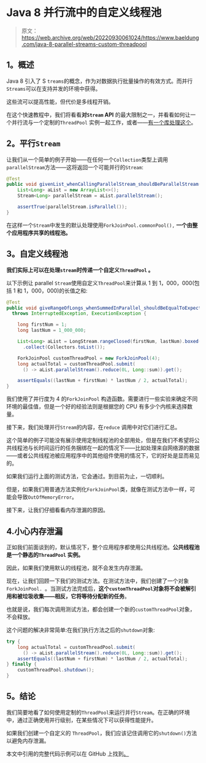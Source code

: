 # Java 8 并行流中的自定义线程池

> 原文：<https://web.archive.org/web/20220930061024/https://www.baeldung.com/java-8-parallel-streams-custom-threadpool>

## 1。概述

Java 8 引入了 S `treams`的概念，作为对数据执行批量操作的有效方式。而并行`Streams`可以在支持并发的环境中获得。

这些流可以提高性能，但代价是多线程开销。

在这个快速教程中，我们将看看**对`Stream` API** 的最大限制之一，并看看如何让一个并行流与一个定制的`ThreadPool` 实例一起工作，或者——[有一个库处理这个](https://web.archive.org/web/20220630140730/https://github.com/pivovarit/parallel-collectors)。

## 2。平行`Stream`

让我们从一个简单的例子开始——在任何一个`Collection`类型上调用`parallelStream`方法——这将返回一个可能并行的`Stream`:

```java
@Test
public void givenList_whenCallingParallelStream_shouldBeParallelStream(){
    List<Long> aList = new ArrayList<>();
    Stream<Long> parallelStream = aList.parallelStream();

    assertTrue(parallelStream.isParallel());
}
```

在这样一个`Stream`中发生的默认处理使用`ForkJoinPool.commonPool(),` **一个由整个应用程序共享的线程池。**

## 3。自定义线程池

**我们实际上可以在处理`stream`时传递一个自定义`ThreadPool` 。**

以下示例让 parallel `Stream`使用自定义`ThreadPool`来计算从 1 到 1，000，000(包括 1 和 1，000，000)的长值之和:

```java
@Test
public void giveRangeOfLongs_whenSummedInParallel_shouldBeEqualToExpectedTotal() 
  throws InterruptedException, ExecutionException {

    long firstNum = 1;
    long lastNum = 1_000_000;

    List<Long> aList = LongStream.rangeClosed(firstNum, lastNum).boxed()
      .collect(Collectors.toList());

    ForkJoinPool customThreadPool = new ForkJoinPool(4);
    long actualTotal = customThreadPool.submit(
      () -> aList.parallelStream().reduce(0L, Long::sum)).get();

    assertEquals((lastNum + firstNum) * lastNum / 2, actualTotal);
}
```

我们使用了并行度为 4 的`ForkJoinPool` 构造函数。需要进行一些实验来确定不同环境的最佳值，但是一个好的经验法则是根据您的 CPU 有多少个内核来选择数量。

接下来，我们处理并行`Stream`的内容，在`reduce` 调用中对它们进行汇总。

这个简单的例子可能没有展示使用定制线程池的全部用处，但是在我们不希望将公共线程池与长时间运行的任务捆绑在一起的情况下——比如处理来自网络源的数据——或者公共线程池被应用程序中的其他组件使用的情况下，它的好处是显而易见的。

如果我们运行上面的测试方法，它会通过。到目前为止，一切顺利。

但是，如果我们用普通方法实例化`ForkJoinPool`类，就像在测试方法中一样，可能会导致`OutOfMemoryError`。

接下来，让我们仔细看看内存泄漏的原因。

## 4.小心内存泄漏

正如我们前面谈到的，默认情况下，整个应用程序都使用公共线程池。**公共线程池是一个静态的`ThreadPool` 实例。**

因此，如果我们使用默认的线程池，就不会发生内存泄漏。

现在，让我们回顾一下我们的测试方法。在测试方法中，我们创建了一个对象`ForkJoinPool. `。当测试方法完成后，**这个`customThreadPool`对象将不会被解引用和被垃圾收集——相反，它将等待分配新的任务**。

也就是说，我们每次调用测试方法，都会创建一个新的`customThreadPool`对象，不会释放。

这个问题的解决非常简单:在我们执行方法之后的`shutdown`对象:

```java
try {
    long actualTotal = customThreadPool.submit(
      () -> aList.parallelStream().reduce(0L, Long::sum)).get();
    assertEquals((lastNum + firstNum) * lastNum / 2, actualTotal);
} finally {
    customThreadPool.shutdown();
} 
```

## 5。结论

我们简要地看了如何使用定制的`ThreadPool`来运行并行`Stream`。在正确的环境中，通过正确使用并行级别，在某些情况下可以获得性能提升。

如果我们创建一个自定义的 `ThreadPool`，我们应该记住调用它的`shutdown()`方法以避免内存泄漏。

本文中引用的完整代码示例可以在 GitHub 上找到[。](https://web.archive.org/web/20220630140730/https://github.com/eugenp/tutorials/tree/master/core-java-modules/core-java-concurrency-collections)